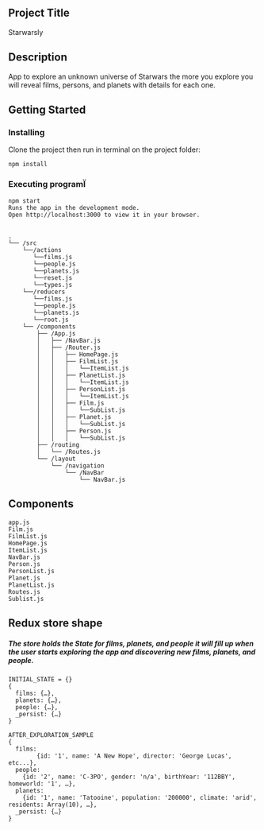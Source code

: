 ## Project Title

Starwarsly

## Description

App to explore an unknown universe of Starwars the more you explore you will reveal films, persons, and planets with details for each one.

## Getting Started

### Installing 
Clone the project then run in terminal on the project folder:
	
	npm install
	

### Executing programÏ
	
	npm start
	Runs the app in the development mode.
	Open http://localhost:3000 to view it in your browser.
	

## 

	.
	└── /src
		└──/actions
		   └──films.js
		   └──people.js
		   └──planets.js
		   └──reset.js
		   └──types.js
		└──/reducers
		   └──films.js
		   └──people.js
		   └──planets.js
		   └──root.js
    	└── /components
        	├── /App.js
        	│   ├── /NavBar.js
        	│   ├── /Router.js
        	│   │   ├── HomePage.js
        	│   │   ├── FilmList.js
        	│   │   │ 	└──ItemList.js  
        	│   │   ├── PlanetList.js
        	│   │   │ 	└──ItemList.js
        	│   │   ├── PersonList.js
        	│   │   │ 	└──ItemList.js
        	│   │   ├── Film.js
        	│   │   │ 	└──SubList.js
        	│   │   ├── Planet.js
        	│   │   │ 	└──SubList.js
        	│   │   ├── Person.js
        	│   │   │ 	└──SubList.js
        	├── /routing
        	│   └── /Routes.js
        	└── /layout
            	└── /navigation
                	└── /NavBar
                    	└── NavBar.js

## Components 

	app.js
	Film.js
	FilmList.js
	HomePage.js
	ItemList.js
	NavBar.js
	Person.js
	PersonList.js
	Planet.js
	PlanetList.js
	Routes.js
	Sublist.js

## Redux store shape

##### The store holds the State for films, planets, and people it will fill up when the user starts exploring the app and discovering new films, planets, and people.

	INITIAL_STATE = {}
	{ 
	  films: {…}, 
	  planets: {…}, 
	  people: {…}, 
	  _persist: {…}
	}

	AFTER_EXPLORATION_SAMPLE
	{
	  films:
	        {id: '1', name: 'A New Hope', director: 'George Lucas', etc...},
	  people:
		{id: '2', name: 'C-3PO', gender: 'n/a', birthYear: '112BBY', homeworld: '1', …},
	  planets:	
		{id: '1', name: 'Tatooine', population: '200000', climate: 'arid', residents: Array(10), …},
	  _persist: {…}
	}

